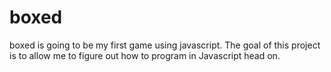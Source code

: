 # boxed

boxed is going to be my first game using javascript. The goal of this project is to allow me to figure out how to program in Javascript head on.
